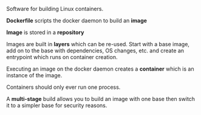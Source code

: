 
Software for building Linux containers.

**Dockerfile** scripts the docker daemon to build an **image**

**Image** is stored in a **repository**

Images are built in **layers** which can be re-used. Start with a base image, add on to the base with dependencies, OS changes, etc. and create an entrypoint which runs on container creation.

Executing an image on the docker daemon creates a **container** which is an instance of the image.

Containers should only ever run one process.

A **multi-stage** build allows you to build an image with one base then switch it to a simpler base for security reasons.